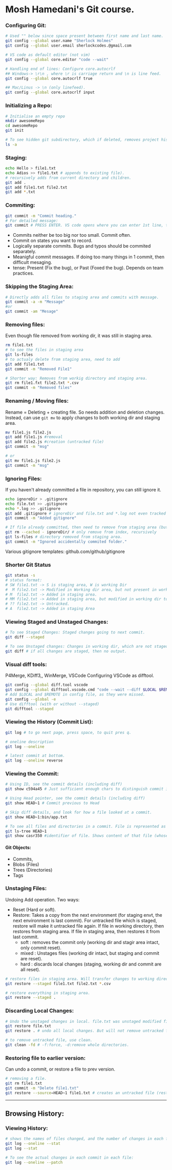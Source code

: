 # Mosh Hamedani's Git course.

### Configuring Git:

```bash
# Used "" below since space present between first name and last name.
git config --global user.name "Sherlock Holmes"
git config --global user.email sherlockcodes.@gmail.com

# VS code as default editor (not vim)
git config --global core.editor "code --wait"

# Handling end of lines: Configure core.autocrlf
## Windows-> \r\n , where \r is carriage return and \n is line feed.
git config --global core.autocrlf true

## Mac/Linus -> \n (only linefeed).
git config --global core.autocrlf input
```

### Initializing a Repo:

```bash
# Initialise an empty repo
mkdir awesomeRepo
cd awesomeRepo
git init

# To see hidden git subdirectory, which if deleted, removes project history.
ls -a
```

### Staging:

```bash
echo Hello > file1.txt
echo Adios >> file1.txt # appends to existing file).
# recursively adds from current directory and children.
git add .
git add file1.txt file2.txt
git add *.txt
```

### Commiting:

```bash
git commit -m "Commit heading."
# For detailed message:
git commit # PRESS ENTER. VS code opens where you can enter 1st line, then leave a line empty and then type detailed message from thrid line onwards.
```

- Commits neither be too big nor too small. Commit often.
- Commit on states you want to record.
- Logically separate commits. Bugs and typos should be commited separately.
- Meanigful commit messages. If doing too many things in 1 commit, then difficult mesaging.
- tense: Present (Fix the bug), or Past (Foxed the bug). Depends on team practices.

### Skipping the Staging Area:

```bash
# Directly adds all files to staging area and commits with message.
git commit -a -m "Message"
#or
git commit -am "Mesage"
```

### Removing files:

Even though file removed from working dir, it was still in staging area.

```bash
rm file1.txt
# to see the files in staging area
git ls-files
# to actualy delete from staging area, need to add
git add file1.txt
git commit -m "Removed File1"

# Shorter way: Removes from workig directory and staging area.
git rm file1.fxt file2.txt *.csv
git commit -m "Removed files"
```

### Renaming / Moving files:

Rename = Deleting + creating file. So needs addition and deletion changes. Instead, can use `git mv` to apply changes to both working dir and staging area.

```bash
mv file1.js file2.js
git add file1.js #removal
git add file2.js #creation (untracked file)
git commit -m "msg"

# or
git mv file1.js file2.js
git commit -m "msg"
```

### Ignoring Files:

If you haven't already committed a file in repository, you can still ignore it.

```bash
echo ignoreDir > .gitignore
echo file.txt >> .gitignore
echo *.log >> .gitignore
git add .gitignore # ignoreDir and file.txt and *.log not even tracked now.
git commit -m "Added gitignore"

# If file already committed, then need to remove from staging area (but not working dir).
git rm --cached - ignoreDir/ # only remove from index, recursively
git ls-files # directory removed from staging area.
git commit -m "Ignored accidentally commited folder."
```

Various gitignore templates: github.com/github/gitignore

### Shorter Git Status

```bash
git status -s
# status format:
# SW file1.txt -> S is staging area, W is working Dir
#  M file2.txt -> Modified in Working dir area, but not present in working dir.
# M  file2.txt -> Added in staging area.
# MM file2.txt -> Added in staging area, but modified in working dir too.
# ?? file2.txt -> Untracked.
# A  file2.txt -> Added in staging Area
```

### Viewing Staged and Unstaged Changes:

```bash
# To see Staged Changes: Staged changes going to next commit.
git diff --staged

# To see Unstaged changes: Changes in working dir, which are not staged yet.
git diff # if all changes are staged, then no output.
```

### Visual diff tools:

P4Merge, KDiff3,, WinMerge, VSCode
Configuring VSCode as difftool.

```bash
git config --global diff.tool vscode
git config --global difftool.vscode.cmd "code --wait --diff $LOCAL $REMOTE"
# Add $LOCAL and $REMOTE in config file, as they were missed.
git config --global -e
# Use difftool (with or without --staged)
git difftool --staged
```

### Viewing the History (Commit List):

```bash
git log # to go next page, press space, to quit pres q.

# oneline description
git log --oneline

# latest commit at bottom.
git log --oneline reverse
```

### Viewing the Commit:

```bash
# Using ID, see the commit details (including diff)
git show c594a45 # Just sufficient enough chars to distinguish commit id.

# Using Head pointer, see the commit details (including diff)
git show HEAD~1 # Commit previous to Head

# Skip diff details, and look for how a file looked at a commit.
git show HEAD~1:bin/app.txt

# To see all files and directories in a commit. File is represented as blob, and Directory is represented as tree.
git ls-tree HEAD~1
git show casr350 #identifier of file. Shows content of that file (whose identifier mentioned).
```

#### Git Objects:

- Commits,
- Blobs (Files)
- Trees (Directories)
- Tags

### Unstaging Files:

Undoing Add operation. Two ways:

- Reset (Hard or soft).
- Restore: Takes a copy from the next environment (for staging envt, the next environment is last commit). For untracked file which is staged, restore will make it untracked file again. If file in working directory, then restores from staging area. If file in staging area, then restores it from last commit.
  - soft : removes the commit only (working dir and stagir area intact, only commit reset).
  - mixed : Unstages files (working dir intact, but staging and commit are reset).
  - hard : discards local changes (staging, working dir and commit are all reset).

```bash
# restore files in staging area. Will transfer changes to working directory, and no staged changes exist for those files.
git restore --staged file1.txt file2.txt *.csv

# restore everything in staging area.
git restore --staged .
```

### Discarding Local Changes:

```bash
# Undo the unstaged changes in local. file.txt was unstaged modified file.
git restore file.txt
git restore . # undo all local changes. But will not remove untracked file.

# to remove untracked file, use clean.
git clean -fd # -f:force, -d:remove whole directories.
```

### Restoring file to earlier version:

Can undo a commit, or restore a file to prev version.

```bash
# removing a file.
git rm file1.txt
git commit -m "Delete file1.txt"
git restore --source=HEAD~1 file1.txt # creates an untracked file (restored from last commit).
```

---

## Browsing History:

### Viewing History:

```bash
# shows the names of files changed, and the number of changes in each file (intersions and deletions)
git log --oneline --stat
git log --stat

# To see the actual changes in each commit in each file:
git log --oneline --patch
```
